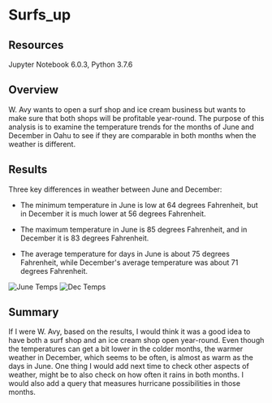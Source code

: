 # Surfs_up

## Resources

Jupyter Notebook 6.0.3, Python 3.7.6

## Overview

W. Avy wants to open a surf shop and ice cream business but wants to make sure 
that both shops will be profitable year-round. The purpose of this analysis is to 
examine the temperature trends for the months of June and December in Oahu to see if 
they are comparable in both months when the weather is different.

## Results

Three key differences in weather between June and December:

- The minimum temperature in June is low at 64 degrees Fahrenheit, but in December it is
much lower at 56 degrees Fahrenheit.

- The maximum temperature in June is 85 degrees Fahrenheit, and in December it
is 83 degrees Fahrenheit. 

- The average temperature for days in June is about 75 degrees Fahrenheit, while
December's average temperature was about 71 degrees Fahrenheit.

![June Temps](https://user-images.githubusercontent.com/99292945/166269043-f36fd331-9de0-4e62-ac64-f4b6552833a9.png)
![Dec Temps](https://user-images.githubusercontent.com/99292945/166269054-b634ba4b-565c-41a9-8ae4-19b0c265537e.png)

## Summary

If I were W. Avy, based on the results, I would think it was a good idea to have both 
a surf shop and an ice cream shop open year-round. Even though the temperatures can get
a bit lower in the colder months, the warmer weather in December, which seems to be 
often, is almost as warm as the days in June. One thing I would add next time to check
other aspects of weather, might be to also check on how often it rains in both months. 
I would also add a query that measures hurricane possibilities in those months.



